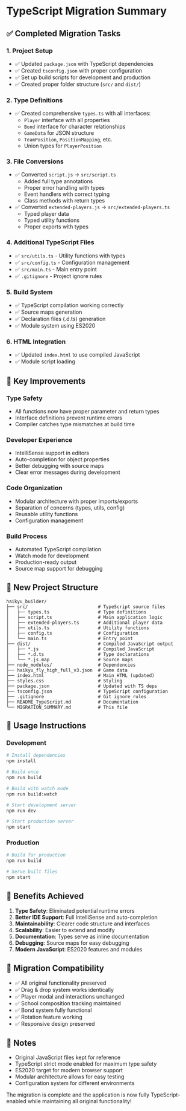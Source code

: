 # TypeScript Migration Summary

## ✅ Completed Migration Tasks

### 1. **Project Setup**

- ✅ Updated `package.json` with TypeScript dependencies
- ✅ Created `tsconfig.json` with proper configuration
- ✅ Set up build scripts for development and production
- ✅ Created proper folder structure (`src/` and `dist/`)

### 2. **Type Definitions**

- ✅ Created comprehensive `types.ts` with all interfaces:
  - `Player` interface with all properties
  - `Bond` interface for character relationships
  - `GameData` for JSON structure
  - `TeamPosition`, `PositionMapping`, etc.
  - Union types for `PlayerPosition`

### 3. **File Conversions**

- ✅ Converted `script.js` → `src/script.ts`
  - Added full type annotations
  - Proper error handling with types
  - Event handlers with correct typing
  - Class methods with return types
- ✅ Converted `extended-players.js` → `src/extended-players.ts`
  - Typed player data
  - Typed utility functions
  - Proper exports with types

### 4. **Additional TypeScript Files**

- ✅ `src/utils.ts` - Utility functions with types
- ✅ `src/config.ts` - Configuration management
- ✅ `src/main.ts` - Main entry point
- ✅ `.gitignore` - Project ignore rules

### 5. **Build System**

- ✅ TypeScript compilation working correctly
- ✅ Source maps generation
- ✅ Declaration files (.d.ts) generation
- ✅ Module system using ES2020

### 6. **HTML Integration**

- ✅ Updated `index.html` to use compiled JavaScript
- ✅ Module script loading

## 🔧 Key Improvements

### Type Safety

- All functions now have proper parameter and return types
- Interface definitions prevent runtime errors
- Compiler catches type mismatches at build time

### Developer Experience

- IntelliSense support in editors
- Auto-completion for object properties
- Better debugging with source maps
- Clear error messages during development

### Code Organization

- Modular architecture with proper imports/exports
- Separation of concerns (types, utils, config)
- Reusable utility functions
- Configuration management

### Build Process

- Automated TypeScript compilation
- Watch mode for development
- Production-ready output
- Source map support for debugging

## 📁 New Project Structure

```
haikyu_builder/
├── src/                          # TypeScript source files
│   ├── types.ts                  # Type definitions
│   ├── script.ts                 # Main application logic
│   ├── extended-players.ts       # Additional player data
│   ├── utils.ts                  # Utility functions
│   ├── config.ts                 # Configuration
│   └── main.ts                   # Entry point
├── dist/                         # Compiled JavaScript output
│   ├── *.js                      # Compiled JavaScript
│   ├── *.d.ts                    # Type declarations
│   └── *.js.map                  # Source maps
├── node_modules/                 # Dependencies
├── haikyu_fly_high_full_v3.json  # Game data
├── index.html                    # Main HTML (updated)
├── styles.css                    # Styling
├── package.json                  # Updated with TS deps
├── tsconfig.json                 # TypeScript configuration
├── .gitignore                    # Git ignore rules
├── README_TypeScript.md          # Documentation
└── MIGRATION_SUMMARY.md          # This file
```

## 🚀 Usage Instructions

### Development

```bash
# Install dependencies
npm install

# Build once
npm run build

# Build with watch mode
npm run build:watch

# Start development server
npm run dev

# Start production server
npm start
```

### Production

```bash
# Build for production
npm run build

# Serve built files
npm start
```

## 🎯 Benefits Achieved

1. **Type Safety**: Eliminated potential runtime errors
2. **Better IDE Support**: Full IntelliSense and auto-completion
3. **Maintainability**: Clearer code structure and interfaces
4. **Scalability**: Easier to extend and modify
5. **Documentation**: Types serve as inline documentation
6. **Debugging**: Source maps for easy debugging
7. **Modern JavaScript**: ES2020 features and modules

## 🔄 Migration Compatibility

- ✅ All original functionality preserved
- ✅ Drag & drop system works identically
- ✅ Player modal and interactions unchanged
- ✅ School composition tracking maintained
- ✅ Bond system fully functional
- ✅ Rotation feature working
- ✅ Responsive design preserved

## 📝 Notes

- Original JavaScript files kept for reference
- TypeScript strict mode enabled for maximum type safety
- ES2020 target for modern browser support
- Modular architecture allows for easy testing
- Configuration system for different environments

The migration is complete and the application is now fully TypeScript-enabled while maintaining all original functionality!
